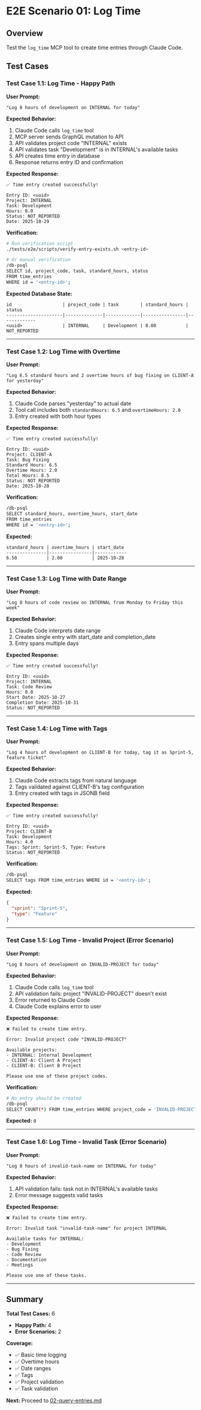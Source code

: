 # E2E Scenario 01: Log Time

## Overview

Test the `log_time` MCP tool to create time entries through Claude Code.

## Test Cases

### Test Case 1.1: Log Time - Happy Path

**User Prompt:**
```
"Log 8 hours of development on INTERNAL for today"
```

**Expected Behavior:**
1. Claude Code calls `log_time` tool
2. MCP server sends GraphQL mutation to API
3. API validates project code "INTERNAL" exists
4. API validates task "Development" is in INTERNAL's available tasks
5. API creates time entry in database
6. Response returns entry ID and confirmation

**Expected Response:**
```
✅ Time entry created successfully!

Entry ID: <uuid>
Project: INTERNAL
Task: Development
Hours: 8.0
Status: NOT_REPORTED
Date: 2025-10-29
```

**Verification:**
```bash
# Run verification script
./tests/e2e/scripts/verify-entry-exists.sh <entry-id>

# Or manual verification
/db-psql
SELECT id, project_code, task, standard_hours, status
FROM time_entries
WHERE id = '<entry-id>';
```

**Expected Database State:**
```
id                   | project_code | task        | standard_hours | status
---------------------|--------------|-------------|----------------|-------------
<uuid>               | INTERNAL     | Development | 8.00           | NOT_REPORTED
```

---

### Test Case 1.2: Log Time with Overtime

**User Prompt:**
```
"Log 6.5 standard hours and 2 overtime hours of bug fixing on CLIENT-A for yesterday"
```

**Expected Behavior:**
1. Claude Code parses "yesterday" to actual date
2. Tool call includes both `standardHours: 6.5` and `overtimeHours: 2.0`
3. Entry created with both hour types

**Expected Response:**
```
✅ Time entry created successfully!

Entry ID: <uuid>
Project: CLIENT-A
Task: Bug Fixing
Standard Hours: 6.5
Overtime Hours: 2.0
Total Hours: 8.5
Status: NOT_REPORTED
Date: 2025-10-28
```

**Verification:**
```bash
/db-psql
SELECT standard_hours, overtime_hours, start_date
FROM time_entries
WHERE id = '<entry-id>';
```

**Expected:**
```
standard_hours | overtime_hours | start_date
---------------|----------------|------------
6.50           | 2.00           | 2025-10-28
```

---

### Test Case 1.3: Log Time with Date Range

**User Prompt:**
```
"Log 8 hours of code review on INTERNAL from Monday to Friday this week"
```

**Expected Behavior:**
1. Claude Code interprets date range
2. Creates single entry with start_date and completion_date
3. Entry spans multiple days

**Expected Response:**
```
✅ Time entry created successfully!

Entry ID: <uuid>
Project: INTERNAL
Task: Code Review
Hours: 8.0
Start Date: 2025-10-27
Completion Date: 2025-10-31
Status: NOT_REPORTED
```

---

### Test Case 1.4: Log Time with Tags

**User Prompt:**
```
"Log 4 hours of development on CLIENT-B for today, tag it as Sprint-5, feature ticket"
```

**Expected Behavior:**
1. Claude Code extracts tags from natural language
2. Tags validated against CLIENT-B's tag configuration
3. Entry created with tags in JSONB field

**Expected Response:**
```
✅ Time entry created successfully!

Entry ID: <uuid>
Project: CLIENT-B
Task: Development
Hours: 4.0
Tags: Sprint: Sprint-5, Type: Feature
Status: NOT_REPORTED
```

**Verification:**
```bash
/db-psql
SELECT tags FROM time_entries WHERE id = '<entry-id>';
```

**Expected:**
```json
{
  "sprint": "Sprint-5",
  "type": "Feature"
}
```

---

### Test Case 1.5: Log Time - Invalid Project (Error Scenario)

**User Prompt:**
```
"Log 8 hours of development on INVALID-PROJECT for today"
```

**Expected Behavior:**
1. Claude Code calls `log_time` tool
2. API validation fails: project "INVALID-PROJECT" doesn't exist
3. Error returned to Claude Code
4. Claude Code explains error to user

**Expected Response:**
```
❌ Failed to create time entry.

Error: Invalid project code "INVALID-PROJECT"

Available projects:
- INTERNAL: Internal Development
- CLIENT-A: Client A Project
- CLIENT-B: Client B Project

Please use one of these project codes.
```

**Verification:**
```bash
# No entry should be created
/db-psql
SELECT COUNT(*) FROM time_entries WHERE project_code = 'INVALID-PROJECT';
```

**Expected:** `0`

---

### Test Case 1.6: Log Time - Invalid Task (Error Scenario)

**User Prompt:**
```
"Log 8 hours of invalid-task-name on INTERNAL for today"
```

**Expected Behavior:**
1. API validation fails: task not in INTERNAL's available tasks
2. Error message suggests valid tasks

**Expected Response:**
```
❌ Failed to create time entry.

Error: Invalid task "invalid-task-name" for project INTERNAL

Available tasks for INTERNAL:
- Development
- Bug Fixing
- Code Review
- Documentation
- Meetings

Please use one of these tasks.
```

---

## Summary

**Total Test Cases:** 6
- **Happy Path:** 4
- **Error Scenarios:** 2

**Coverage:**
- ✅ Basic time logging
- ✅ Overtime hours
- ✅ Date ranges
- ✅ Tags
- ✅ Project validation
- ✅ Task validation

**Next:** Proceed to [02-query-entries.md](./02-query-entries.md)
